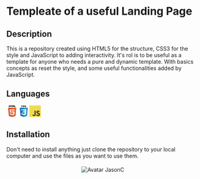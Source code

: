 # Templeate of a useful Landing Page
## Description
This is a repository created using HTML5 for the structure, CSS3 for the style and JavaScript to adding interactivity. It's rol is to be useful as a template for anyone who needs a pure and dynamic template. With basics concepts as reset the style, and some useful functionalities added by JavaScript.
## Languages
<img align="left" alt="HTML5" width="30px" title="HTML5" src="https://raw.githubusercontent.com/github/explore/80688e429a7d4ef2fca1e82350fe8e3517d3494d/topics/html/html.png"/>
<img align="left" alt="CSS3" width="30px" title="CSS3" src="https://raw.githubusercontent.com/github/explore/80688e429a7d4ef2fca1e82350fe8e3517d3494d/topics/css/css.png"/>
<img align="left" alt="JavaScript" width="30px"  title="JavaSript" src="https://raw.githubusercontent.com/github/explore/80688e429a7d4ef2fca1e82350fe8e3517d3494d/topics/javascript/javascript.png"/>
<br></br>

## Installation
Don't need to install anything just clone the repository to your local computer and use the files as you want to use them.
<p align="center">
  <img align="middle" alt="Avatar JasonC" width="150px"  title="Avatar JasonC" src="https://i.imgur.com/APXvkQ4.png"/>
</p>
